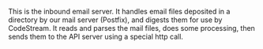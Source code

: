 This is the inbound email server. It handles email files deposited in a directory
by our mail server (Postfix), and digests them for use by CodeStream. It reads
and parses the mail files, does some processing, then sends them to the API server
using a special http call.
